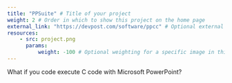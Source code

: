```yaml
---
title: "PPSuite" # Title of your project
weight: 2 # Order in which to show this project on the home page
external_link: "https://devpost.com/software/ppcc" # Optional external link instead of modal
resources:
    - src: project.png
      params:
          weight: -100 # Optional weighting for a specific image in this project folder
---
```


What if you code execute C code with Microsoft PowerPoint?
